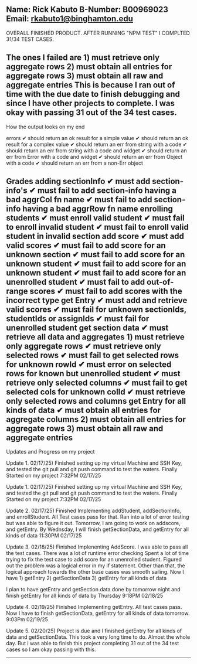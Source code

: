 Name:		Rick Kabuto
B-Number:	B00969023
Email:		rkabuto1@binghamton.edu
--------------------------------------------------------------------------------
OVERALL FINISHED PRODUCT. AFTER RUNNING "NPM TEST" I COMPLTED 31/34 TEST CASES.

The ones I failed are 
      1) must retrieve only aggregate rows
      2) must obtain all entries for aggregate rows
      3) must obtain all raw and aggregate entries
This is because I ran out of time with the due date to finish debugging and since
I have other projects to complete. I was okay with passing 31 out of the 34 test 
cases.
--------------------------------------------------------------------------------
How the output looks on my end

errors
    ✔ should return an ok result for a simple value
    ✔ should return an ok result for a complex value
    ✔ should return an err from string with a code
    ✔ should return an err from string with a code and widget
    ✔ should return an err from Error with a code and widget
    ✔ should return an err from Object with a code
    ✔ should return an err from a non-Err object

  Grades
    adding sectionInfo
      ✔ must add section-info's
      ✔ must fail to add section-info having a bad aggrCol fn name
      ✔ must fail to add section-info having a bad aggrRow fn name
    enrolling students
      ✔ must enroll valid student
      ✔ must fail to enroll invalid student
      ✔ must fail to enroll valid student in invalid section
    add score
      ✔ must add valid scores
      ✔ must fail to add score for an unknown section
      ✔ must fail to add score for an unknown student
      ✔ must fail to add score for an unknown student
      ✔ must fail to add score for an unenrolled student
      ✔ must fail to add out-of-range scores
      ✔ must fail to add scores with the incorrect type
    get Entry
      ✔ must add and retrieve valid scores
      ✔ must fail for unknown sectionIds, studentIds or assignIds
      ✔ must fail for unenrolled student
    get section data
      ✔ must retrieve all data and aggregates
      1) must retrieve only aggregate rows
      ✔ must retrieve only selected rows
      ✔ must fail to get selected rows for unknown rowId
      ✔ must error on selected rows for known but unenrolled student
      ✔ must retrieve only selected columns
      ✔ must fail to get selected cols for unknown colId
      ✔ must retrieve only selected rows and columns
    get Entry for all kinds of data
      ✔ must obtain all entries for aggregate columns
      2) must obtain all entries for aggregate rows
      3) must obtain all raw and aggregate entries
--------------------------------------------------------------------------------

Updates and Progress on my project

Update 1. 02/17/25) Finished setting up my virtual Machine and SSH Key, and tested
the git pull and git push command to test the waters. Finally Started on my project
7:32PM 02/17/25

Update 1. 02/17/25) Finished setting up my virtual Machine and SSH Key, and tested the git pull and git push command to test the waters. Finally Started on my project
7:32PM 02/17/25

Update 2. 02/17/25) Finished Implementing addStudent, addSectionInfo, and enrollStudent. All Test cases pass for that. Ran into a lot of error testing
but was able to figure it out. Tomorrow, I am going to work on addscore, and getEntry. By Wednsday, I will finish getSectionData, and getEntry for all kinds of data
11:30PM 02/17/25


Update 3. 02/18/25) Finished Implenenting AddScore. I was able to pass all the test cases. There was a lot of runtime error checking
Spent a lot of time trying to fix  the test case to add score for an unenrolled student. Figured out the problem was a logical error in my 
if statement. Other than that, the logical approach towards the other base cases was smooth sailing. Now I have
    1) getEntry
    2) getSectionData
    3) getEntry for all kinds of data

I plan to have getEntry and getSection data done by tomorrow night and finish getEntry for all kinds of data by Thursday
9:18PM 02/18/25

Update 4. 02/19/25) Finished Implementing getEntry. All test cases pass. Now I have to finish getSectionData, getEntry for all kinds of data tomorrow.
9:03Pm 02/19/25

Update 5. 02/20/25) Project is due and I finished getEntry for all kinds of data and getSectionData. This took a very long time to do. Almost the whole
day. But i was able to finish this project completing 31 out of the 34 test cases so I am okay passing with this. 


--------------------------------------------------------------------------------